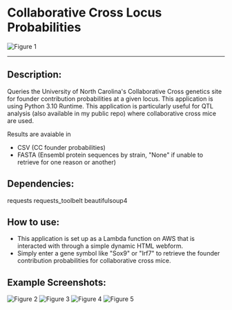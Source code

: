 # Collaborative Cross Locus Probabilities
![Figure 1](https://i.imgur.com/h8cmemI.png)

-------------------------------------------------------------------------------------------------------------------------------------
## Description:
Queries the University of North Carolina's Collaborative Cross genetics site for founder contribution probabilities at a given locus.
This application is using Python 3.10 Runtime.
This application is particularly useful for QTL analysis (also available in my public repo) where collaborative cross mice are used.

Results are avaiable in 
- CSV (CC founder probabilities)
- FASTA (Ensembl protein sequences by strain, "None" if unable to retrieve for one reason or another)

## Dependencies:
requests
requests_toolbelt
beautifulsoup4

## How to use:
- This application is set up as a Lambda function on AWS that is interacted with through a simple dynamic HTML webform.
- Simply enter a gene symbol like "Sox9" or "Irf7" to retrieve the founder contribution probabilities for collaborative cross mice.

## Example Screenshots:

![Figure 2](https://github.com/user-attachments/assets/dd0cc2e6-7ce8-4ea6-bfaf-3e88c88d5a39)
![Figure 3](https://github.com/user-attachments/assets/ca359d92-ede2-47a8-a081-543c15678898)
![Figure 4](https://github.com/user-attachments/assets/2df701a9-690f-4a58-a686-da24b6684c1e)
![Figure 5](https://github.com/user-attachments/assets/6a06e8a3-ce5d-471d-9532-197d83d6bfaf)
